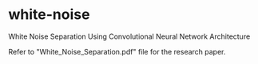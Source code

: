 # white-noise
White Noise Separation Using Convolutional Neural Network Architecture

Refer to "White_Noise_Separation.pdf" file for the research paper.

